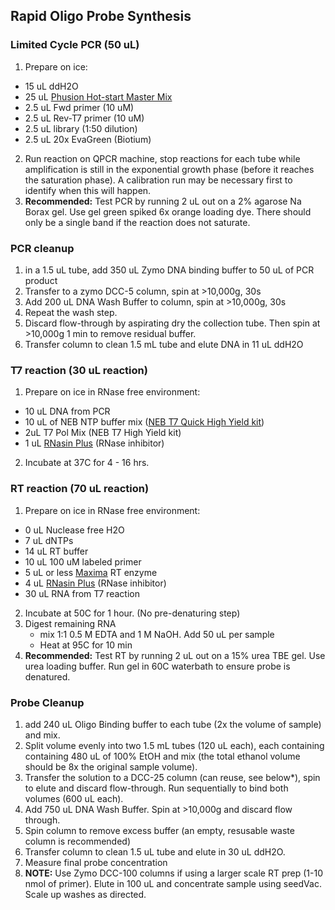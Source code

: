 ## Rapid Oligo Probe Synthesis

### Limited Cycle PCR (50 uL)
1. Prepare on ice:
 * 15 uL ddH2O
 * 25 uL [Phusion Hot-start Master Mix](https://www.neb.com/products/m0536-phusion-hot-start-flex-2x-master-mix)
 * 2.5 uL Fwd primer (10 uM)
 * 2.5 uL Rev-T7 primer (10 uM)
 * 2.5 uL library (1:50 dilution)
 * 2.5 uL 20x EvaGreen (Biotium)
2. Run reaction on QPCR machine, stop reactions for each tube while amplification is still in the exponential growth phase (before it reaches the saturation phase).  A calibration run may be necessary first to identify when this will happen.
3. **Recommended:** Test PCR by running 2 uL out on a 2% agarose Na Borax gel.  Use gel green spiked 6x orange loading dye. There should only be a single band if the reaction does not saturate. 

### PCR cleanup
1. in a 1.5 uL tube, add 350 uL Zymo DNA binding buffer to 50 uL of PCR product
2. Transfer to a zymo DCC-5 column, spin at >10,000g, 30s
3. Add 200 uL DNA Wash Buffer to column, spin at >10,000g, 30s
4. Repeat the wash step.
5. Discard flow-through by aspirating dry the collection tube. Then spin at >10,000g 1 min to remove residual buffer.
6. Transfer column to clean 1.5 mL tube and elute DNA in 11 uL ddH2O

###  T7 reaction (30 uL reaction)
1. Prepare on ice in RNase free environment:
  * 10 uL DNA from PCR 
  * 10 uL of NEB NTP buffer mix ([NEB T7 Quick High Yield kit](https://www.neb.com/products/e2050-hiscribe-t7-quick-high-yield-rna-synthesis-kit))
  * 2uL T7 Pol Mix (NEB T7 High Yield kit)
  * 1 uL [RNasin Plus](https://www.promega.com/resources/protocols/product-information-sheets/n/rnasin-plus-rnase-inhibitor-protocol/) (RNase inhibitor)
2. Incubate at 37C for 4 - 16 hrs.

### RT reaction (70 uL reaction)
1. Prepare on ice in RNase free environment:
 * 0 uL Nuclease free H2O
 * 7 uL dNTPs
 * 14 uL RT buffer
 * 10 uL 100 uM labeled primer 
 * 5 uL or less [Maxima](https://www.thermofisher.com/order/catalog/product/EP0751) RT enzyme
 * 4 uL [RNasin Plus](https://www.promega.com/resources/protocols/product-information-sheets/n/rnasin-plus-rnase-inhibitor-protocol/) (RNase inhibitor)
 * 30 uL RNA from T7 reaction 
2. Incubate at 50C for 1 hour.  (No pre-denaturing step)
3. Digest remaining RNA 
    * mix 1:1 0.5 M EDTA and 1 M NaOH.  Add 50 uL per sample
    * Heat at 95C for 10 min 
4. **Recommended:** Test RT by running 2 uL out on a 15% urea TBE gel.  Use urea loading buffer.  Run gel in 60C waterbath to ensure probe is denatured.

### Probe Cleanup

1. add 240 uL Oligo Binding buffer to each tube (2x the volume of sample) and mix. 
2. Split volume evenly into two 1.5 mL tubes (120 uL each), each containing containing 480 uL of 100% EtOH and mix (the total ethanol volume should be 8x the original sample volume).
3. Transfer the solution to a DCC-25 column (can reuse, see below*), spin to elute and discard flow-through. Run sequentially to bind both volumes (600 uL each). 
4. Add 750 uL DNA Wash Buffer.  Spin at >10,000g and discard flow through.
5. Spin column to remove excess buffer (an empty, resusable waste column is recommended)
6. Transfer column to clean 1.5 uL tube and elute in 30 uL ddH2O.
7. Measure final probe concentration
8.  **NOTE:** Use Zymo DCC-100 columns if using a larger scale RT prep (1-10 nmol of primer).  Elute in 100 uL and concentrate sample using seedVac. Scale up washes as directed.

